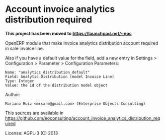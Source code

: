 Account invoice analytics distribution required
===============================================

**This project has been moved to https://launchpad.net/~eoc**

OpenERP module that make invoice analytics distribution account required
in sale invoice line.

Also if you have a default value for the field, add a new entry
in Settings > Configuration > Parameter > Configuration Parameters:

    Name: "analytics_distribution_default"
    Field: Analytic Distribution (model Invoice Line)
    Type: Integer
    Value: the id of the distribution model object

Author:

    Mariano Ruiz <mrsarm@gmail.com> (Enterprise Objects Consulting)

This sources are available in https://github.com/eoconsulting/account_invoice_analytics_distribution_required

License: AGPL-3
(C) 2013
